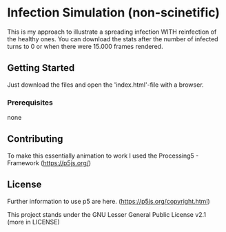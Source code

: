 # Infection Simulation (non-scinetific)

This is my approach to illustrate a spreading infection WITH reinfection of the healthy ones.
You can download the stats after the number of infected turns to 0 or when there were 15.000 frames rendered.

## Getting Started

Just download the files and open the 'index.html'-file with a browser.

### Prerequisites

none

## Contributing

To make this essentially animation to work I used the Processing5 - Framework (https://p5js.org/)

## License

Further information to use p5 are here. (https://p5js.org/copyright.html)

This project stands under the GNU Lesser General Public License v2.1 (more in LICENSE)
